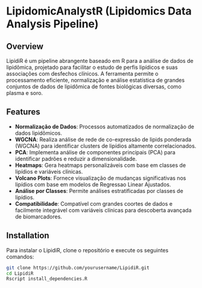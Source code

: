 # LipidomicAnalystR (Lipidomics Data Analysis Pipeline)

## Overview
LipidiR é um pipeline abrangente baseado em R para a análise de dados de lipidômica, projetado para facilitar o estudo de perfis lipídicos e suas associações com desfechos clínicos. A ferramenta permite o processamento eficiente, normalização e análise estatística de grandes conjuntos de dados de lipidômica de fontes biológicas diversas, como plasma e soro.

## Features
- **Normalização de Dados**: Processos automatizados de normalização de dados lipidômicos.
- **WGCNA**: Realiza análise de rede de co-expressão de lipids ponderada (WGCNA) para identificar clusters de lipídios altamente correlacionados.
- **PCA**: Implementa análise de componentes principais (PCA) para identificar padrões e reduzir a dimensionalidade.
- **Heatmaps**: Gera heatmaps personalizáveis com base em classes de lipídios e variáveis clínicas.
- **Volcano Plots**: Fornece visualização de mudanças significativas nos lipídios com base em modelos de Regressao Linear Ajustados.
- **Análise por Classes**: Permite análises estratificadas por classes de lipídios.
- **Compatibilidade**: Compatível com grandes coortes de dados e facilmente integrável com variáveis clínicas para descoberta avançada de biomarcadores.

## Installation
Para instalar o LipidiR, clone o repositório e execute os seguintes comandos:

```bash
git clone https://github.com/yourusername/LipidiR.git
cd LipidiR
Rscript install_dependencies.R
